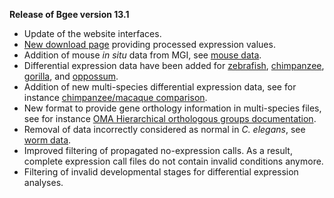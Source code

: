 **Release of Bgee version 13.1**

* Update of the website interfaces.
* [New download page](https://bgee.org/bgee13/?page=download&action=proc_values) providing processed expression values.
* Addition of mouse *in situ* data from MGI, see [mouse data](https://bgee.org/bgee13/?page=download&action=expr_calls#id2).
* Differential expression data have been added for [zebrafish](https://bgee.org/bgee13/?page=download&action=expr_calls#id3),
  [chimpanzee](https://bgee.org/bgee13/?page=download&action=expr_calls#id7), [gorilla](https://bgee.org/bgee13/?page=download&action=expr_calls#id8), 
  and [oppossum](https://bgee.org/bgee13/?page=download&action=expr_calls#id13).
* Addition of new multi-species differential expression data, see
  for instance [chimpanzee/macaque comparison](https://bgee.org/bgee13/?page=download&action=expr_calls#id20).
* New format to provide gene orthology information in multi-species
  files, see for instance [OMA Hierarchical orthologous groups documentation](https://bgee.org/bgee13/?page=doc&action=call_files#oma_hog).
* Removal of data incorrectly considered as normal in
  *C. elegans*, see [worm data](https://bgee.org/bgee13/?page=download&action=expr_calls#id5).
* Improved filtering of propagated no-expression calls. As a result,
  complete expression call files do not contain invalid conditions
  anymore.
* Filtering of invalid developmental stages for differential
  expression analyses.

